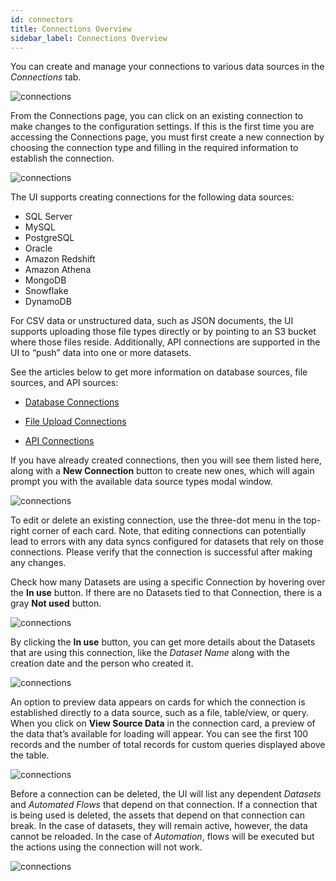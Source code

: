 ```yaml
---
id: connectors
title: Connections Overview
sidebar_label: Connections Overview
---
```


You can create and manage your connections to various data sources in the *Connections* tab.

![connections](https://s3.amazonaws.com/cdn.qrvey.com/documentation_assets/ui-docs/datasets/3.4.2.4_connectors/connect1.png#thumbnail-40)  


From the Connections page, you can click on an existing connection to make changes to the configuration settings. If this is the first time you are accessing the Connections page, you must first create a new connection by choosing the connection type and filling in the required information to establish the connection.

![connections](https://s3.amazonaws.com/cdn.qrvey.com/documentation_assets/ui-docs/datasets/3.4.2.4_connectors/connect2.png#thumbnail)
 

The UI supports creating connections for the following data sources:
* SQL Server
* MySQL
* PostgreSQL
* Oracle
* Amazon Redshift
* Amazon Athena
* MongoDB
* Snowflake
* DynamoDB



For CSV data or unstructured data, such as JSON documents, the UI supports uploading those file types directly or by pointing to an S3 bucket where those files reside. Additionally, API connections are supported in the UI to “push” data into one or more datasets.

See the articles below to get more information on database sources, file sources, and API sources:


* <a href="docs/ui-docs/datasets/databases" target="_blank">Database Connections</a>

* <a href="/docs/ui-docs/datasets/csv" target="_blank">File Upload Connections</a> 

* <a href="/docs/ui-docs/datasets/api-connections" target="_blank">API Connections</a>

If you have already created connections, then you will see them listed here, along with a **New Connection** button to create new ones, which will again prompt you with the available data source types modal window.

![connections](https://s3.amazonaws.com/cdn.qrvey.com/documentation_assets/ui-docs/datasets/3.4.2.4_connectors/connect3.png#thumbnail) 

To edit or delete an existing connection, use the three-dot menu in the top-right corner of each card. Note, that editing connections can potentially lead to errors with any data syncs configured for datasets that rely on those connections. Please verify that the connection is successful after making any changes.

Check how many Datasets are using a specific Connection by hovering over the **In use** button. If there are no Datasets tied to that Connection, there is a gray **Not used** button.

![connections](https://s3.amazonaws.com/cdn.qrvey.com/documentation_assets/ui-docs/datasets/3.4.2.4_connectors/connect-number.png#thumbnail) 


By clicking the **In use** button, you can get more details about the Datasets that are using this connection, like the *Dataset Name* along with the creation date and the person who created it. 

![connections](https://s3.amazonaws.com/cdn.qrvey.com/documentation_assets/ui-docs/datasets/3.4.2.4_connectors/connect-details.png#thumbnail-60)  


An option to preview data appears on cards for which the connection is established directly to a data source, such as a file, table/view, or query. When you click on **View Source Data** in the connection card, a preview of the data that’s available for loading will appear. You can see the first 100 records and the number of total records for custom queries displayed above the table. 


![connections](https://s3.amazonaws.com/cdn.qrvey.com/documentation_assets/ui-docs/datasets/3.4.2.4_connectors/connect4.png#thumbnail-80)

Before a connection can be deleted, the UI will list any dependent *Datasets* and *Automated Flows* that depend on that connection. If a connection that is being used is deleted, the assets that depend on that connection can break. In the case of datasets, they will remain active, however, the data cannot be reloaded. In the case of *Automation*, flows will be executed but the actions using the connection will not work.

![connections](https://s3.amazonaws.com/cdn.qrvey.com/documentation_assets/ui-docs/datasets/3.4.2.4_connectors/connect5.png#thumbnail-60)